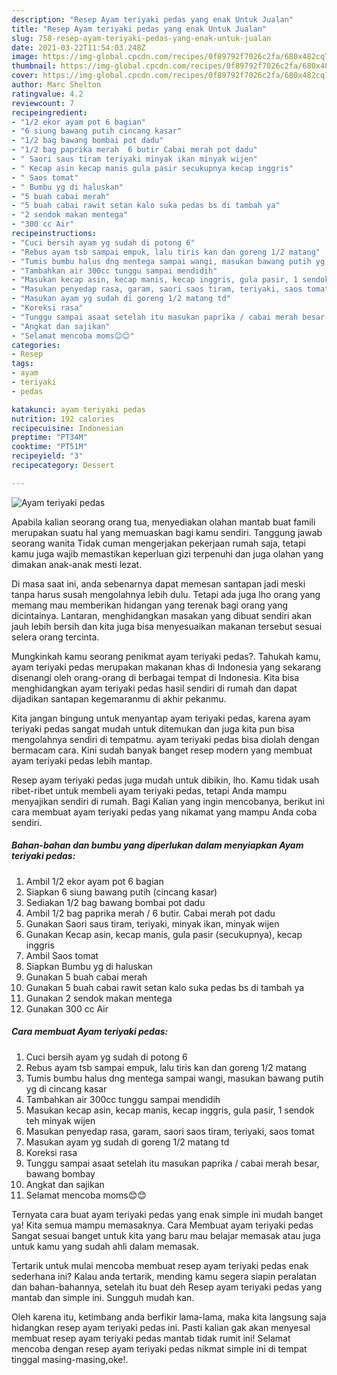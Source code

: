 ```yaml
---
description: "Resep Ayam teriyaki pedas yang enak Untuk Jualan"
title: "Resep Ayam teriyaki pedas yang enak Untuk Jualan"
slug: 758-resep-ayam-teriyaki-pedas-yang-enak-untuk-jualan
date: 2021-03-22T11:54:03.248Z
image: https://img-global.cpcdn.com/recipes/0f89792f7026c2fa/680x482cq70/ayam-teriyaki-pedas-foto-resep-utama.jpg
thumbnail: https://img-global.cpcdn.com/recipes/0f89792f7026c2fa/680x482cq70/ayam-teriyaki-pedas-foto-resep-utama.jpg
cover: https://img-global.cpcdn.com/recipes/0f89792f7026c2fa/680x482cq70/ayam-teriyaki-pedas-foto-resep-utama.jpg
author: Marc Shelton
ratingvalue: 4.2
reviewcount: 7
recipeingredient:
- "1/2 ekor ayam pot 6 bagian"
- "6 siung bawang putih cincang kasar"
- "1/2 bag bawang bombai pot dadu"
- "1/2 bag paprika merah  6 butir Cabai merah pot dadu"
- " Saori saus tiram teriyaki minyak ikan minyak wijen"
- " Kecap asin kecap manis gula pasir secukupnya kecap inggris"
- " Saos tomat"
- " Bumbu yg di haluskan"
- "5 buah cabai merah"
- "5 buah cabai rawit setan kalo suka pedas bs di tambah ya"
- "2 sendok makan mentega"
- "300 cc Air"
recipeinstructions:
- "Cuci bersih ayam yg sudah di potong 6"
- "Rebus ayam tsb sampai empuk, lalu tiris kan dan goreng 1/2 matang"
- "Tumis bumbu halus dng mentega sampai wangi, masukan bawang putih yg di cincang kasar"
- "Tambahkan air 300cc tunggu sampai mendidih"
- "Masukan kecap asin, kecap manis, kecap inggris, gula pasir, 1 sendok teh minyak wijen"
- "Masukan penyedap rasa, garam, saori saos tiram, teriyaki, saos tomat"
- "Masukan ayam yg sudah di goreng 1/2 matang td"
- "Koreksi rasa"
- "Tunggu sampai asaat setelah itu masukan paprika / cabai merah besar, bawang bombay"
- "Angkat dan sajikan"
- "Selamat mencoba moms😊😊"
categories:
- Resep
tags:
- ayam
- teriyaki
- pedas

katakunci: ayam teriyaki pedas 
nutrition: 192 calories
recipecuisine: Indonesian
preptime: "PT34M"
cooktime: "PT51M"
recipeyield: "3"
recipecategory: Dessert

---
```



![Ayam teriyaki pedas](https://img-global.cpcdn.com/recipes/0f89792f7026c2fa/680x482cq70/ayam-teriyaki-pedas-foto-resep-utama.jpg)

Apabila kalian seorang orang tua, menyediakan olahan mantab buat famili merupakan suatu hal yang memuaskan bagi kamu sendiri. Tanggung jawab seorang  wanita Tidak cuman mengerjakan pekerjaan rumah saja, tetapi kamu juga wajib memastikan keperluan gizi terpenuhi dan juga olahan yang dimakan anak-anak mesti lezat.

Di masa  saat ini, anda sebenarnya dapat memesan santapan jadi meski tanpa harus susah mengolahnya lebih dulu. Tetapi ada juga lho orang yang memang mau memberikan hidangan yang terenak bagi orang yang dicintainya. Lantaran, menghidangkan masakan yang dibuat sendiri akan jauh lebih bersih dan kita juga bisa menyesuaikan makanan tersebut sesuai selera orang tercinta. 



Mungkinkah kamu seorang penikmat ayam teriyaki pedas?. Tahukah kamu, ayam teriyaki pedas merupakan makanan khas di Indonesia yang sekarang disenangi oleh orang-orang di berbagai tempat di Indonesia. Kita bisa menghidangkan ayam teriyaki pedas hasil sendiri di rumah dan dapat dijadikan santapan kegemaranmu di akhir pekanmu.

Kita jangan bingung untuk menyantap ayam teriyaki pedas, karena ayam teriyaki pedas sangat mudah untuk ditemukan dan juga kita pun bisa mengolahnya sendiri di tempatmu. ayam teriyaki pedas bisa diolah dengan bermacam cara. Kini sudah banyak banget resep modern yang membuat ayam teriyaki pedas lebih mantap.

Resep ayam teriyaki pedas juga mudah untuk dibikin, lho. Kamu tidak usah ribet-ribet untuk membeli ayam teriyaki pedas, tetapi Anda mampu menyajikan sendiri di rumah. Bagi Kalian yang ingin mencobanya, berikut ini cara membuat ayam teriyaki pedas yang nikamat yang mampu Anda coba sendiri.

<!--inarticleads1-->

##### Bahan-bahan dan bumbu yang diperlukan dalam menyiapkan Ayam teriyaki pedas:

1. Ambil 1/2 ekor ayam pot 6 bagian
1. Siapkan 6 siung bawang putih (cincang kasar)
1. Sediakan 1/2 bag bawang bombai pot dadu
1. Ambil 1/2 bag paprika merah / 6 butir. Cabai merah pot dadu
1. Gunakan  Saori saus tiram, teriyaki, minyak ikan, minyak wijen
1. Gunakan  Kecap asin, kecap manis, gula pasir (secukupnya), kecap inggris
1. Ambil  Saos tomat
1. Siapkan  Bumbu yg di haluskan
1. Gunakan 5 buah cabai merah
1. Gunakan 5 buah cabai rawit setan kalo suka pedas bs di tambah ya
1. Gunakan 2 sendok makan mentega
1. Gunakan 300 cc Air




<!--inarticleads2-->

##### Cara membuat Ayam teriyaki pedas:

1. Cuci bersih ayam yg sudah di potong 6
1. Rebus ayam tsb sampai empuk, lalu tiris kan dan goreng 1/2 matang
1. Tumis bumbu halus dng mentega sampai wangi, masukan bawang putih yg di cincang kasar
1. Tambahkan air 300cc tunggu sampai mendidih
1. Masukan kecap asin, kecap manis, kecap inggris, gula pasir, 1 sendok teh minyak wijen
1. Masukan penyedap rasa, garam, saori saos tiram, teriyaki, saos tomat
1. Masukan ayam yg sudah di goreng 1/2 matang td
1. Koreksi rasa
1. Tunggu sampai asaat setelah itu masukan paprika / cabai merah besar, bawang bombay
1. Angkat dan sajikan
1. Selamat mencoba moms😊😊




Ternyata cara buat ayam teriyaki pedas yang enak simple ini mudah banget ya! Kita semua mampu memasaknya. Cara Membuat ayam teriyaki pedas Sangat sesuai banget untuk kita yang baru mau belajar memasak atau juga untuk kamu yang sudah ahli dalam memasak.

Tertarik untuk mulai mencoba membuat resep ayam teriyaki pedas enak sederhana ini? Kalau anda tertarik, mending kamu segera siapin peralatan dan bahan-bahannya, setelah itu buat deh Resep ayam teriyaki pedas yang mantab dan simple ini. Sungguh mudah kan. 

Oleh karena itu, ketimbang anda berfikir lama-lama, maka kita langsung saja hidangkan resep ayam teriyaki pedas ini. Pasti kalian gak akan menyesal membuat resep ayam teriyaki pedas mantab tidak rumit ini! Selamat mencoba dengan resep ayam teriyaki pedas nikmat simple ini di tempat tinggal masing-masing,oke!.


